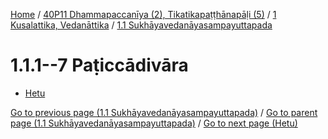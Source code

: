 
[Home](/) / [40P11 Dhammapaccanīya (2), Tikatikapaṭṭhānapāḷi (5)](../...md) / [1 Kusalattika, Vedanāttika](...md) / [1.1 Sukhāyavedanāyasampayuttapada](../40P11/1/1.1.md)

# 1.1.1--7 Paṭiccādivāra

* [Hetu](1.1.1--7/Hetu.md)

[Go to previous page (1.1 Sukhāyavedanāyasampayuttapada)](../40P11/1/1.1.md) / [Go to parent page (1.1 Sukhāyavedanāyasampayuttapada)](../40P11/1/1.1.md) / [Go to next page (Hetu)](1.1.1--7/Hetu.md)


